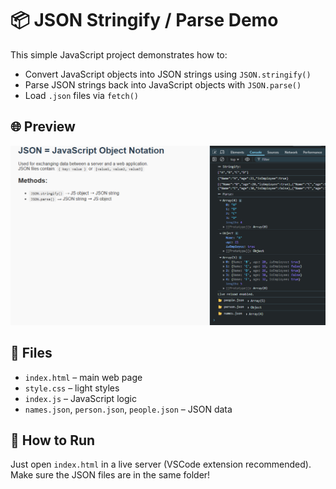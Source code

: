 # 📦 JSON Stringify / Parse Demo

This simple JavaScript project demonstrates how to:
- Convert JavaScript objects into JSON strings using `JSON.stringify()`
- Parse JSON strings back into JavaScript objects with `JSON.parse()`
- Load `.json` files via `fetch()`

## 🌐 Preview

![Preview](preview.png)

## 📁 Files

- `index.html` – main web page
- `style.css` – light styles
- `index.js` – JavaScript logic
- `names.json`, `person.json`, `people.json` – JSON data

## 🚀 How to Run

Just open `index.html` in a live server (VSCode extension recommended). Make sure the JSON files are in the same folder!

